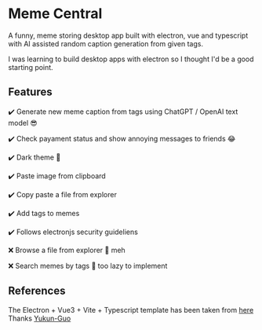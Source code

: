 # Meme Central

A funny, meme storing desktop app built with electron, vue and typescript with AI assisted random caption generation from given tags.

I was learning to build desktop apps with electron so I thought I'd be a good starting point.

## Features

✔️ Generate new meme caption from tags using ChatGPT / OpenAI text model 😎

✔️ Check payament status and show annoying messages to friends 😂

✔️ Dark theme 🌙

✔️ Paste image from clipboard

✔️ Copy paste a file from explorer

✔️ Add tags to memes

✔️ Follows electronjs security guideliens

❌ Browse a file from explorer 🐸 meh

❌ Search memes by tags 🦥 too lazy to implement

## References

The Electron + Vue3 + Vite + Typescript template has been taken from [here](https://github.com/Yukun-Guo/vite-vue3-electron-ts-template.git) Thanks [Yukun-Guo](https://github.com/Yukun-Guo)
